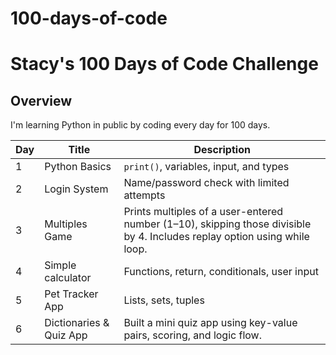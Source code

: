 # 100-days-of-code
# Stacy's 100 Days of Code Challenge

##  Overview
I'm learning Python in public by coding every day for 100 days.



| Day | Title                      | Description                                |
|-----|----------------------------|--------------------------------------------|
| 1   | Python Basics              | `print()`, variables, input, and types     |
| 2   | Login System               | Name/password check with limited attempts  |
| 3   | Multiples Game             | Prints multiples of a user-entered number (1–10), skipping those divisible by 4. Includes replay option using while loop. |
| 4   | Simple calculator          |  Functions, return, conditionals, user input |
| 5   | Pet Tracker App            | Lists, sets, tuples|
| 6   | Dictionaries & Quiz App              | Built a mini quiz app using key-value pairs, scoring, and logic flow.|

